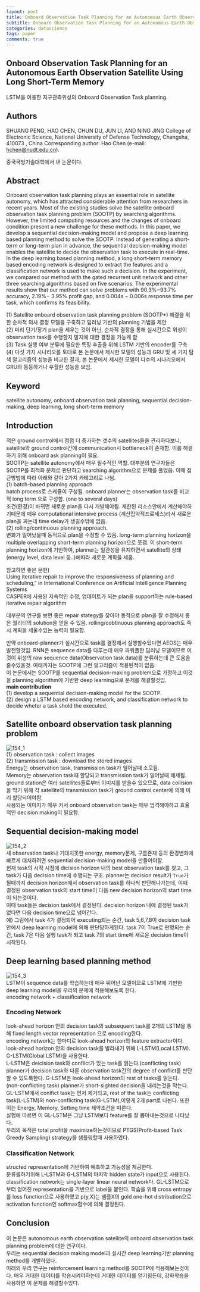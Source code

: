 ```yaml
---
layout: post
title: Onboard Observation Task Planning for an Autonomous Earth Observation Satellite Using Long Short-Term Memory
subtitle: Onboard Observation Task Planning for an Autonomous Earth Observation Satellite Using Long Short-Term Memory
categories: datascience
tags: paper
comments: true
---
```


## Onboard Observation Task Planning for an Autonomous Earth Observation Satellite Using Long Short-Term Memory
LSTM을 이용한 지구관측위성의 Onboard Observation Task planning.  

## Authors
SHUANG PENG, HAO CHEN, CHUN DU, JUN LI, AND NING JING College of Electronic Science, National University of Defense Technology, Changsha, 410073 , China Corresponding author: Hao Chen (e-mail: hchen@nudt.edu.cn). 

중국국방기술대학에서 낸 논문이다.

## Abstract
Onboard observation task planning plays an essential role in satellite autonomy, which has attracted considerable attention from researchers in recent years. Most of the existing studies solve the satellite onboard observation task planning problem (SOOTP) by searching algorithms. However, the limited computing resources and the changes of onboard condition present a new challenge for these methods. In this paper, we develop a sequential decision-making model and propose a deep learning based planning method to solve the SOOTP. Instead of generating a short-term or long-term plan in advance, the sequential decision-making model enables the satellite to decide the observation task to execute in real-time. In the deep learning based planning method, a long short-term memory based encoding network is designed to extract the features and a classification network is used to make such a decision. In the experiment, we compared our method with the gated recurrent unit network and other three searching algorithms based on five scenarios. The experimental results show that our method can solve problems with 90.3%−93.7% accuracy, 2.19%− 3.95% profit gap, and 0.004s − 0.006s response time per task, which confirms its feasibility.  

(1) Satellite onboard observation task planning problem (SOOTP*) 해결을 위한 순차적 의사 결정 모델을 구축하고 딥러닝 기반의 planning 기법을 제안  
(2) 미리 단기/장기 plan을 세우는 것이 아닌, 순차적 결정을 통해 실시간으로 위성이 observation task를 수행할지 말지에 대한 결정을 가능케 함  
(3) Task 실행 여부 분류에 필요한 특징 추출을 위해 LSTM 기반의 encoder를 구축  
(4) 다섯 가지 시나리오를 토대로 본 논문에서 제시한 모델의 성능과 GRU 및 세 가지 탐색 알고리즘의 성능을 비교한 결과, 본 논문에서 제시한 모델이 다수의 시나리오에서 GRU와 동등하거나 우월한 성능을 보임.    

## Keyword
satellite autonomy, onboard observation task planning, sequential decision-making, deep learning, long short-term memory

## Introduction
적은 ground control에서 점점 더 증가하는 갯수의 satellites들을 관리하다보니, satellite와 ground control간에 communication시 bottleneck이 존재함. 이를 해결하기 위해 onboard ask planning이 필요.  
SOOTP는 satellite autonomy에서 매우 필수적인 역할. 대부분의 연구자들은 SOOTP를 최적화 문제로 판단하고 searching algorithm으로 문제를 풀었음. 이때 접근방법에 따라 아래와 같아 2가지 카테고리로 나뉨.   
(1) batch-based planning approach  
batch process로 스케쥴이 구성됨. onboard planner는 observation task를 비교적 long term 으로 구성함. (one to several days)  
조건(환경)이 바뀌면 새로운 plan을 다시 개발해야됨. 제한된 리소스안에서 계산해야하기때문에 매우 computational intensive process (계산집약적프로세스)라서 새로운 plan을 짜는데 time delay가 생길수밖에 없음.  
(2) rolling/continuous planning approach.  
변화가 일어났을때 동적으로 plan을 수정할 수 있음. long-term planning horizon을 multiple overlapping short-term planning horizon으로 쪼갬. 이 short-term planning horizon에 기반하여, planner는 일관성을 유지하면서 satellite의 상태(energy level, data level 등..)에따라 새로운 계획을 세움.   

참고하면 좋은 문헌)  
Using iterative repair to improve the responsiveness of planning and scheduling,” in International Conference on Artificial Intelligence Planning Systems  
CASPER에 사용된 지속적인 수정, 업데이트가 되는 plan을 support하는 rule-based iterative repair algorithm  

대부분의 연구를 보면 좋은 repair stategy를 찾아야 동적으로 plan을 잘 수정해서 좋은 퀄리티의 solution을 얻을 수 있음. rolling/cobtinuous planning approach도 즉시 계획을 세울수있는 능력이 필요함.  

만약 onboard-planner가 실시간으로 task를 결정해서 실행할수있다면 AEOS는 매우 발전할것임. RNN은 sequence data를 다루는데 매우 파워플한 딥러닝 모델이므로 이것이 위성의 raw sequence data(Observation task data)를 분류하는데 큰 도움을 줄수있을것. 여태까지는 SOOTP에 그런 알고리즘이 적용된적이 없음.  
이 논문에서는 SOOTP를 sequential decision-making problem으로 가정하고 이것을 planning algorithm에 기반한 deep learning으로 문제를 해결할것임.    
**main contribution**  
(1) develop a sequential decision-making model for the SOOTP.  
(2) design a LSTM based encoding network, and classification network to decide wheter a task shold the executed.

## Satellite onboard observation task planning problem
![154_1](https://github.com/berrrrr/berrrrr.github.io/blob/master/_images/154_1.png?raw=true)  
(1) observation task : collect images  
(2) transmission task : download the stored images  
Energy는 observation task, transmission task가 일어날때 소모됨.  
Memory는 observation task때 할당되고 transmission task가 일어날때 해제됨.  
ground station은 여러 satellites들로부터 이미지를 받을수 있으므로, data collision을 막기 위해 각 satellite의 transmission task가 ground control center에 의해 미리 할당되어야함.  
사용되는 이미지가 매우 커서 onboard observation task는 매우 엄격해야하고 효율적인 decision making이 필요함.  

## Sequential decision-making model
![154_2](https://github.com/berrrrr/berrrrr.github.io/blob/master/_images/154_2.png?raw=true)  
새 observation task나 기대치못한 energy, memory문제, 구름존재 등의 환경변화에 빠르게 대처하려면 sequential decision-making model을 만들어야함.  
현재 task의 시작 시점에 dicision horizon 내의 best observation task를 찾고, 그 task가 다음 decision time에 수행되는 구조.  planner는 decision result가 `True`가 될때까지 decision horizon에서 observation task를 하나씩 판단해나가는데, 이때 결정된 observation task의 start time이 다음 new decision horizon의 start time이 되는것이다.  
이때 task들은 decision task에서 결정된다. decision horizon 내에 결정된 task가 없다면 다음 decision time으로 넘어간다.  
예) 그림에서 task 4가 결정되어 executing되는 순간, task 5,6,7,8이 decision task안에서 deep learning model에 의해 판단당하게된다. task 7이 True로 판명되는 순간, task 7은 다음 실행 task가 되고 task 7의 start time에 새로운 decision time이 시작된다.  

## Deep learning based planning method
![154_3](https://github.com/berrrrr/berrrrr.github.io/blob/master/_images/154_3.png?raw=true)  
LSTM이 sequence data를 학습하는데 매우 뛰어난 모델이므로 LSTM에 기반한 deep learning model을 우리의 문제에 적용해보도록 한다.  
encoding network + classification network

### Encoding Network
look-ahead horizon 안의 decision task의 subsequent task를 2개의 LSTM을 통해 fixed length vector representation 으로 encoding한다.  
encoding network는 한마디로 look-ahead horizon의 feature extractor이다. look-ahead horizon 안의 decision task를 발라내기 위해 L-LSTM(Local LSTM). G-LSTM(Global LSTM)을 사용한다.  
L-LSTM은 deicision task와 confilct가 있는 task를 읽는다.(conflicting task) planner가 decision task와 다른 observation task간의 degree of conflict를 판단할 수 있도록한다. 
G-LSTM은 look-ahead horizon의 rest of tasks를 읽는다. (non-conflicting task) planner가 short-sighted decision을 내리는것을 막는다.  
GL-LSTM에서  conlfict task는 먼저 제거되고, rest of the task는 conflicting task(L-LSTM)와 non-conflicting task(G-LSTM),이렇게 2개 part로 나뉜다. 또한 이는 Energy, Memory, Setting time 제약조건을 따른다.  
실험에 따르면 이 GL-LSTM은 그냥 LSTM보다 feature를 잘 뽑아내는것으로 나타났다.  
우리의 목적은 total profit을 maximize하는것이므로 PTGS(Profit-based Task Greedy Sampling) strategy를 샘플링할때 사용하였다. 


### Classification Network
structed representation에 기반하여 예측하고 가능성을 제공한다.  
분류를하기위해 L-LSTM과 G-LSTM의 마지막 hidden state가 input으로 사용된다.  
classification network는 single-layer linear neural network다. GL-LSTM으로부터 얻어진 representation을 기반으로 label을 붙인다. 학습을 위해 cross entropy 를 loss function으로 사용하였고 p(y,X)는 샘플X의 gold one-hot distribution으로 activation function인 softmax함수에 의해 결정된다.  

## Conclusion
이 논문은 autonomous earth observation satellite의 onboard observation task planning problem에 대한 연구이다.  
우리는 sequential decision making model과 실시간 deep learning기반 planning method를 개발하였다.  
미래의 우리 연구는 reinforcement learning method를 SOOTP에 적용해보는것이다. 매우 거대한 데이터를 학습시켜야하는데 거대한 데이터를 얻기힘든데, 강화학습을 사용하면 이 문제를 해결할수있다.  